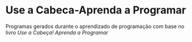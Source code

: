 # Use a Cabeca-Aprenda a Programar
 Programas gerados durante o aprendizado de programação com base no livro *Use a Cabeça! Aprenda a Programar*
